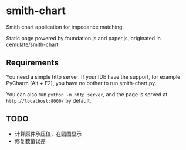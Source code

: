 # smith-chart

Smith chart application for impedance matching.

Static page powered by foundation.js and paper.js, originated in [cemulate/smith-chart](https://github.com/cemulate/smith-chart) 

## Requirements

You need a simple http server. If your IDE have the support, for example PyCharm (Alt + F2), you have no bother to run smith-chart.py.

You can also run `python -m http.server`, and the page is served at `http://localhost:8000/` by default.

## TODO 
- 计算原件承压值，在圆图显示
- 修复数值误差

